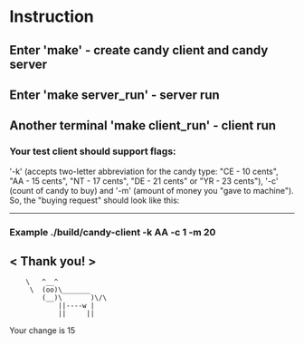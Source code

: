 # Instruction
## Enter 'make' - create candy client and candy server
## Enter 'make server_run' - server run
## Another terminal 'make client_run' - client run
### Your test client should support flags:
'-k' (accepts two-letter abbreviation for the candy type: "CE - 10 cents", "AA - 15 cents", "NT - 17 cents", "DE - 21 cents" or "YR - 23 cents"),
'-c' (count of candy to buy) and
'-m' (amount of money you "gave to machine").
So, the "buying request" should look like this:
 ____________
### Example ./build/candy-client -k AA -c 1 -m 20

< Thank you! >
------------
        \   ^__^
         \  (oo)\_______
            (__)\       )\/\
                ||----w |
                ||     ||
Your change is 15
